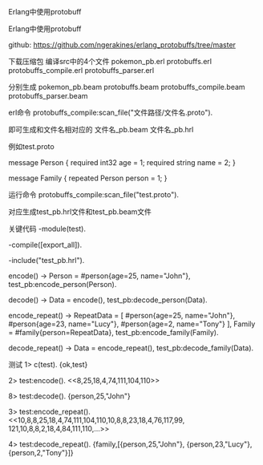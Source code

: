 Erlang中使用protobuff

Erlang中使用protobuff

github:
https://github.com/ngerakines/erlang_protobuffs/tree/master

下载压缩包
编译src中的4个文件
pokemon_pb.erl 
protobuffs.erl
protobuffs_compile.erl
protobuffs_parser.erl

分别生成
pokemon_pb.beam
protobuffs.beam
protobuffs_compile.beam
protobuffs_parser.beam

erl命令
protobuffs_compile:scan_file("文件路径/文件名.proto").

即可生成和文件名相对应的
文件名_pb.beam
文件名_pb.hrl

例如test.proto

message Person {
  required int32 age = 1;
  required string name = 2;
}
 
message Family {
  repeated Person person = 1;
}




运行命令
protobuffs_compile:scan_file("test.proto").

对应生成test_pb.hrl文件和test_pb.beam文件


关键代码
-module(test).
 
-compile([export_all]).
 
-include("test_pb.hrl").
 
encode() ->
  Person = #person{age=25, name="John"},
  test_pb:encode_person(Person).
 
decode() ->
  Data = encode(),
  test_pb:decode_person(Data).
 
encode_repeat() ->
  RepeatData =
  [
    #person{age=25, name="John"},
    #person{age=23, name="Lucy"},
    #person{age=2, name="Tony"}
  ],
  Family = #family{person=RepeatData},
  test_pb:encode_family(Family).
  
decode_repeat() ->
  Data = encode_repeat(),
  test_pb:decode_family(Data).


测试
1> c(test).
{ok,test}
 
2> test:encode().
<<8,25,18,4,74,111,104,110>>
 
8> test:decode().
{person,25,"John"}
 
3> test:encode_repeat().
<<10,8,8,25,18,4,74,111,104,110,10,8,8,23,18,4,76,117,99,
  121,10,8,8,2,18,4,84,111,110,...>>
 
4> test:decode_repeat().
{family,[{person,25,"John"},
         {person,23,"Lucy"},
         {person,2,"Tony"}]}
